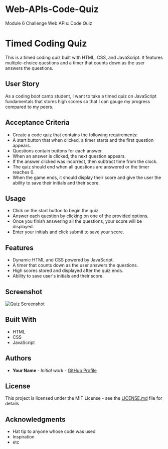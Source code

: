 # Web-APIs-Code-Quiz
Module 6 Challenge Web APIs: Code Quiz
# Timed Coding Quiz

This is a timed coding quiz built with HTML, CSS, and JavaScript. It features multiple-choice questions and a timer that counts down as the user answers the questions.

## User Story

As a coding boot camp student, I want to take a timed quiz on JavaScript fundamentals that stores high scores so that I can gauge my progress compared to my peers.

## Acceptance Criteria

- Create a code quiz that contains the following requirements:
 - A start button that when clicked, a timer starts and the first question appears.
 - Questions contain buttons for each answer.
 - When an answer is clicked, the next question appears.
 - If the answer clicked was incorrect, then subtract time from the clock.
 - The quiz should end when all questions are answered or the timer reaches 0.
 - When the game ends, it should display their score and give the user the ability to save their initials and their score.

## Usage

- Click on the start button to begin the quiz.
- Answer each question by clicking on one of the provided options.
- Once you finish answering all the questions, your score will be displayed.
- Enter your initials and click submit to save your score.

## Features

- Dynamic HTML and CSS powered by JavaScript.
- A timer that counts down as the user answers the questions.
- High scores stored and displayed after the quiz ends.
- Ability to save user's initials and their score.

## Screenshot

![Quiz Screenshot](./assets/images/quiz-screenshot.png)

## Built With

- HTML
- CSS
- JavaScript

## Authors

- **Your Name** - *Initial work* - [GitHub Profile](https://github.com/yourusername)

## License

This project is licensed under the MIT License - see the [LICENSE.md](LICENSE.md) file for details

## Acknowledgments

- Hat tip to anyone whose code was used
- Inspiration
- etc